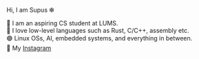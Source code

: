 Hi, I am Supus ❇

👾 I am an aspiring CS student at LUMS.<br>
💜 I love low-level languages such as Rust, C/C++, assembly etc.<br>
🟣 Linux OSs, AI, embedded systems, and everything in between.<br>
🧠 My [Instagram](https://www.instagram.com/supus4562/)<br>
